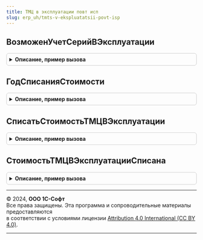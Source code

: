 ```yaml
---
title: ТМЦ в эксплуатации повт исп
slug: erp_uh/tmts-v-ekspluatatsii-povt-isp
---
```



## ВозможенУчетСерийВЭксплуатации
<details style="margin: 1em 0; padding: 0.5em; border: 1px solid #ccc; border-radius: 6px;">

<summary style="font-weight: bold; cursor: pointer;">Описание, пример вызова</summary>

```bsl

// Определяет возможен ли учет серий в эксплуатации.
//
// Возвращаемое значение:
//  Булево - Истина, если есть учетная политика с включенным учетом серий в эксплуатации
Функция ВозможенУчетСерийВЭксплуатации() Экспорт
```

Пример вызова
```bsl
Результат = ТМЦВЭксплуатацииПовтИсп.ВозможенУчетСерийВЭксплуатации() 
```
</details>

## ГодСписанияСтоимости
<details style="margin: 1em 0; padding: 0.5em; border: 1px solid #ccc; border-radius: 6px;">

<summary style="font-weight: bold; cursor: pointer;">Описание, пример вызова</summary>

```bsl

//++ НЕ УТ

//++ Локализация

// Возвращает год списания стоимости ТМЦ в эксплуатации.
//
// Параметры:
//	Организация - СправочникСсылка.Организации - организация, для которой определяется настройка.
//
// Возвращаемое значение:
//	Дата - Год списания стоимости.
//
Функция ГодСписанияСтоимости(Организация) Экспорт
```

Пример вызова
```bsl
Результат = ТМЦВЭксплуатацииПовтИсп.ГодСписанияСтоимости(Организация) 
```
</details>

## СписатьСтоимостьТМЦВЭксплуатации
<details style="margin: 1em 0; padding: 0.5em; border: 1px solid #ccc; border-radius: 6px;">

<summary style="font-weight: bold; cursor: pointer;">Описание, пример вызова</summary>

```bsl

// Возвращает необходимость списания стоимости ТМЦ в эксплуатации.
//
// Параметры:
//	Организация - СправочникСсылка.Организации - организация, для которой определяется настройка.
//	Период - Дата - дата, на которую определяется настройка.
//
// Возвращаемое значение:
//	Булево - Истина, если стоимость списывается.
//
Функция СписатьСтоимостьТМЦВЭксплуатации(Организация, Период) Экспорт
```

Пример вызова
```bsl
Результат = ТМЦВЭксплуатацииПовтИсп.СписатьСтоимостьТМЦВЭксплуатации(Организация, Период) 
```
</details>

## СтоимостьТМЦВЭксплуатацииСписана
<details style="margin: 1em 0; padding: 0.5em; border: 1px solid #ccc; border-radius: 6px;">

<summary style="font-weight: bold; cursor: pointer;">Описание, пример вызова</summary>

```bsl

// Определяет списана ли стоимость ТМЦ в эксплуатации.
//
// Параметры:
//	Организация - СправочникСсылка.Организации - организация, для которой определяется настройка.
//	Период - Дата - дата, на которую определяется настройка.
//
// Возвращаемое значение:
//	Булево - Истина, если стоимость списана.
//
Функция СтоимостьТМЦВЭксплуатацииСписана(Организация, Период) Экспорт
```

Пример вызова
```bsl
Результат = ТМЦВЭксплуатацииПовтИсп.СтоимостьТМЦВЭксплуатацииСписана(Организация, Период) 
```
</details>

---

© 2024, **ООО 1С-Софт**  
Все права защищены. Эта программа и сопроводительные материалы предоставляются  
в соответствии с условиями лицензии [Attribution 4.0 International (CC BY 4.0)](https://creativecommons.org/licenses/by/4.0/legalcode).

---
